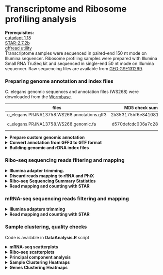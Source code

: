 # Transcriptome and Ribosome profiling analysis

**Prerequisites:**  
[cutadapt 1.18](https://cutadapt.readthedocs.io/en/stable/index.html)  
[STAR-2.7.2b](https://github.com/alexdobin/STAR)  
[gffread utility](http://ccb.jhu.edu/software/stringtie/gff.shtml)  
Transcriptome samples were sequenced in paired-end 150 nt mode on Illumina sequencer.
Ribosome profiling samples were prepared with Illumina Small RNA TruSeq kit and sequenced in single-end 50 nt mode on Illumina sequencer.
Raw sequencing files are available from [GEO GSE131269](https://www.ncbi.nlm.nih.gov/geo/query/acc.cgi?acc=GSE131269).  


### Preparing genome annotation and index files
C. elegans genomic sequences and annotation files (WS268) were downloaded from the [Wormbase](https://wormbase.org/).

| files                                       | MD5 check sum (unzipped)         | Description              |
| ------------------------------------------- |:--------------------------------:| -------------------------|
| c_elegans.PRJNA13758.WS268.annotations.gff3 | 2b353175bf6e8410815aede3a77a8a62 | annotation               |
| c_elegans.PRJNA13758.WS268.genomic.fa       | d570defcdc006a7c2859fc92dbb21bc4 | Genome sequence          |

<details><summary><b>Prepare custom genomic annotation</b></summary>
Keep only 'Wormbase' feature types for C. elegans (manually curated). Discard other types (usually predicted or related to other nematode species). Drop annotation of non-coding features such as miRNA and pseudogenes.
 
```R
library(data.table)
library(magrittr)
library(rstudioapi)
library(stringr)
setwd(dirname(getActiveDocumentContext()$path))

#------------------------------------------ Define some useful functions -------------------------------------------------------------
# creates a 2-column table with children->parent linkages. Takes original gff annotation as its argument.
linkage <- function(gff) { 
  output <- apply(gff, 1, function(x) {
     type   <- x[3]
     id     <- str_match(x[9], 'ID=([^;]+)')[[2]]
     parent <- str_match(x[9], 'Parent=([^;,]+)')[[2]]
     return(c(type, id, parent))
  })
  
  output <- t(output)
  colnames(output) <- c('Type', 'ID', 'Parent')
  output[is.na(output[, 'Parent']), 'Parent'] <- 'Primary'
  
  # sometimes feature have no ID. In that case generate a unique ID as 'generatedID' + [line number]
  extendedID <- sapply(1:nrow(output), function(x) {
            if(is.na(output[x, 'ID'])) { new_id <- paste0('generatedID_',x); return(new_id)}
            else {return(output[x, 'ID'])}
  })
  
  output <- data.table('type' = output[, 'Type'], 'ID' = extendedID, 'Parent' = output[, 'Parent'], 'status' = rep('keep', nrow(output)), stringsAsFactors = FALSE)
  return(output)
}

removeFeatures <- function(gff, parentsTable, featureType){
  #find a top parent (usually a gene name) of every feature you want to remove
  topParents <- c() 
  features <- parentsTable[featureType, on = 'type', ID]
  while(TRUE) {
    candidates <- parentsTable[features, on = 'ID', Parent]
    topParents <- union(topParents, features[candidates == 'Primary'])
    candidates <- candidates[candidates != 'Primary' & !is.na(candidates)]
    if(length(candidates) == 0) { break }
    features   <- parentsTable[candidates, on = 'ID', ID]
  }
  
  # remove all children of the corresponding top parents
  parentsTable[topParents, on = 'ID', status := 'remove']
  children  <- parentsTable[topParents, on = 'Parent', ID]
  while(length(children) > 0) {
    parentsTable[children, on = 'ID', status := 'remove']
    children <- parentsTable[parentsTable$Parent %in% children, ID]
  }
  
  annotation <- gff[parentsTable[, status] %in% 'keep', ]
  return(annotation)
}
#-------------------------------------------------------------------------------------------------------------------------------------
# Load GFF annotation file
gff  <- fread(file="../Original/c_elegans.PRJNA13758.WS268.annotations.gff3", skip = 8, stringsAsFactors = F, header = F, fill = T, na.strings = c("", "NA"), sep="\t") %>% na.omit() #deals with unwanted #comment lines in the gff
gff  <- gff[grepl('ID=|Parent=', gff$V9), ]  # discard feature with no ID in the attributes field. These are typically things like SNPs, TF-binding sites and other genomic features.
gff  <- gff[gff$V2 == 'WormBase', ]          # discard predictions and non-curated junk

# con <- file("../Original/c_elegans.PRJNA13758.WS268.annotations.gff3", "r")
# header <- readLines(con, n = 8)
# write.table(header, file = "Wormbase.gff", col.names = F, row.names = F, quote = F)
# write.table(gff, file = "Wormbase.gff", sep = "\t", row.names = F, col.names = F, quote = F, append = T)
# close(con); rm(con)

parentsTable <- linkage(gff)
setindex(parentsTable, 'ID')
setindex(parentsTable, 'Parent')
setindex(parentsTable, 'type')

# Remove non-coding features
gff2 <- removeFeatures(gff, featureType = c( 'antisense_RNA','nc_primary_transcript','snRNA','lincRNA','ncRNA','tRNA','pre_miRNA','miRNA','scRNA','snoRNA', 'pseudogenic_tRNA', 'piRNA', 'pseudogenic_transcript', 'pseudogenic_rRNA','rRNA'), parentsTable = parentsTable)

# con <- file("../Original/c_elegans.PRJNA13758.WS268.annotations.gff3", "r")
# header <- readLines(con, n = 8)
# write.table(header, file = "WS268_Wormbase_coding.gff3", col.names = F, row.names = F, quote = F)
# write.table(gff2, file = "WS268_Wormbase_coding.gff3", sep = "\t", row.names = F, col.names = F, quote = F, append = T)
# close(con); rm(con)
```
</details>

<details><summary><b>Convert annotation from GFF3 to GTF format</b></summary>  
     
```bash
gffread WS268_Wormbase_coding.gff3 -T -o WS268_Wormbase_coding.gtf
# -T          - convert gff/gtf
```
</details>

<details><summary><b>Building genomic and rDNA index files</b></summary>
  
```bash  
# rDNA indexing for Bowtie
bowtie-build Elegans_rRNA.fa ./Elegans_indices/Elegans_rRNA  
# Genome indexing for STAR
STAR --runThreadN 40 --runMode genomeGenerate --genomeDir ./Elegans_index/ --genomeFastaFiles ./c_elegans.PRJNA13758.WS268.genomic.fa --sjdbGTFfile ./WS268_Wormbase_coding.gtf
```
</details>

### Ribo-seq sequencing reads filtering and mapping   
<details><summary><b>Illumina adapter trimming.</b></summary>

```bash
cutadapt -j 20 -m 23 -a TGGAATTCTCGGGTGCCAAGG -o out.fastq input.fq.gz 
# -j      - number of threads
# -m      - discard reads shorter than 23 nucleotides after adapter trimming
```
</details>

<details><summary><b>Discard reads mapping to rRNA and PhiX</b></summary>
  
```bash
bowtie -p 36 --un filtered.fastq ./bowtie-1.2.1.1/Elegans_indices/Elegans_rRNA trimmed.fastq >/dev/null
```
</details>

<details><summary><b>Ribo-seq Sequencing Summary Statistics</b></summary>

|   sample   | total number of reads  |   rRNA + PhiX [%]  | footprints (first sequencing) | footprints (second sequencing) |
|:---------: |:----------------------:|:------------------:|:-----------------------------:|:------------------------------:|
|1WT20       |  29931496              |   25.51            |  22296445                     |  0                             |
|2WT20       |  26428417              |   41.50            |  15460677                     |  0                             |
|4WT20       |  22083711              |   23.88            |  16809424                     |  0                             |
|1WT37       |  18893098              |   91.37            |  1630864                      |  7563889                       |
|2WT37       |  27558119              |   50.91            |  13528926                     |  0                             |
|4WT37       |  18328652              |   50.20            |  9126816                      |  0                             |
|1CD20       |  31528904              |   29.90            |  22101589                     |  0                             |
|2CD20       |  26507787              |   46.05            |  14300563                     |  0                             |
|4CD20       |  18448868              |   25.54            |  13737481                     |  0                             |
|1CD37       |  15408038              |   60.19            |  6134583                      |  0                             |
|2CD37       |  21317358              |   59.35            |  8664500                      |  0                             |
|4CD37       |  16801168              |   57.87            |  7078945                      |  0                             |

<img src="Figures/RiboSeq_Summary_statistics1.png" width="600">

First round of sequencing revealed that sample 1WT37 yeilded low number of ribosomal footprints. Therefore, we re-sequenced this sample to increase the coverage.   

<img src="Figures/RiboSeq_Summary_statistics2.png" width="600">
</details>

<details><summary><b>Read mapping and counting with STAR</b></summary>
     
```bash
STAR --genomeLoad LoadAndExit --genomeDir ../STAR-2.6.1d/Elegans_index/ 	# load genome once in the shared memory
STAR --runThreadN 40 --outSAMtype BAM Unsorted --outSAMmultNmax 1 --quantMode GeneCounts TranscriptomeSAM --genomeLoad LoadAndKeep --genomeDir ../STAR-2.6.1d/Elegans_index/ --readFilesIn filtered.fastq --outFileNamePrefix ./OUT_folder 
STAR --genomeLoad Remove 	# remove loaded genome from shared memory
# ipcs - check shared memory consumption
# ipcrm - remove object from shared memory
```
</details>

### mRNA-seq sequencing reads filtering and mapping   
<details><summary><b>Illumina adapters trimming</b></summary>

```bash
cutadapt -j 20 -m 75 -a AGATCGGAAGAGCACACGTCTGAACTCCAGTCAC -A AGATCGGAAGAGCGTCGTGTAGGGAAAGAGTGTAGATCTCGGTGGTCGCCGTATCATT -o trimmed_1.fq.gz -p trimmed_2.fq.gz read.1.fq.gz read.2.fq.gz
# -j      - number of threads
# -m      - discard read pair if any of the mates if shorter than 75 nucleotides after adapter trimming
```
</details>

<details><summary><b>Read mapping and counting with STAR</b></summary>
     
```bash
STAR --genomeLoad LoadAndExit --genomeDir ../STAR-2.6.1d/Elegans_index/ 	# load genome once in the shared memory
STAR --runThreadN 40 --outSAMtype BAM Unsorted --outSAMmultNmax 1 --quantMode GeneCounts --genomeLoad LoadAndKeep --genomeDir ../STAR-2.6.1d/Elegans_index/ --readFilesCommand gunzip -c --readFilesIn trimmed_1.fastq trimmed_2.fastq --outFileNamePrefix ./OUT_folder/ 
STAR --genomeLoad Remove 	# remove loaded genome from shared memory
# ipcs - check shared memory consumption
# ipcrm - remove object from shared memory
```
</details>


### Sample clustering, quality checks  
Code is available in **DataAnalysis.R** script  
<details><summary><b>mRNA-seq scatterplots</b></summary> 
<img src="Figures/MatrixPlot_mRNAseq.png">     
</details>

<details><summary><b>Ribo-seq scatterplots</b></summary> 
<img src="Figures/MatrixPlot_Riboseq.png">     
</details>

<details><summary><b>Principal component analysis</b></summary>
 
mRNA-seq on the left and Ribo-seq on the right. Samples are separated into 2 clusters by the temperature, but they are not searated by the strain. Subsequent DE analysis indentifies only 9 genes different between the WT and CD strains (mRNAseq subset).  
Gene expression was modelled as *expression ~ b0 + b1\*strain + b2\*temperature + b3\*strain\*temperature* and statistical significance accessed by the DESeq2 package in R.  
None of the genes had a significant outcome in the interaction term. **Conclusion:** there are no statistically significant genes that are differentially expressed between strains when controlled for the temperature.   

<img src="Figures/PCA_mRNAseq.png" width="400">
<img src="Figures/PCA_riboSeq.png" width="400"> 
</details>

<details><summary><b>Sample Clustering Heatmaps</b></summary>
 
mRNA-seq on the left and Ribo-seq on the right.  

<img src="Figures/CorrelationHeatmap_mRNAseq.png" width="400"> 
<img src="Figures/CorrelationHeatmap_riboSeq.png" width="400">     
</details>

<details><summary><b>Genes Clustering Heatmaps</b></summary>
 
mRNA-seq on the left and Ribo-seq on the right.   

<img src="Figures/GenesHeatmap_mRNAseq.png" width="400"> 
<img src="Figures/GenesHeatmap_riboSeq.png" width="400">    
</details>
